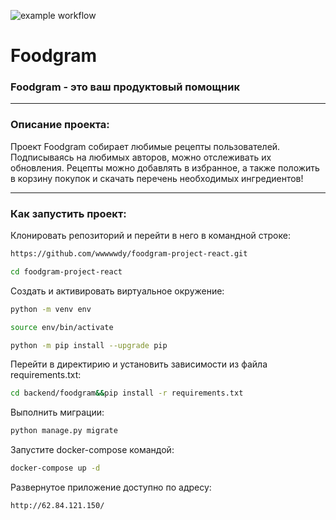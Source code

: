 ![example workflow](https://github.com/wwwwwdy/foodgram-project-react/actions/workflows/foodgram_workflow.yml/badge.svg)

# Foodgram
### Foodgram - это ваш продуктовый помощник
***
### Описание проекта:

Проект Foodgram собирает любимые рецепты пользователей. 
Подписываясь на любимых авторов, можно отслеживать их обновления.
Рецепты можно добавлять в избранное, а также положить в корзину покупок и скачать перечень необходимых ингредиентов!
***
### Как запустить проект:

Клонировать репозиторий и перейти в него в командной строке:

```bash
https://github.com/wwwwwdy/foodgram-project-react.git
```

```bash
cd foodgram-project-react
```

Cоздать и активировать виртуальное окружение:

```bash
python -m venv env
```

```bash
source env/bin/activate
```

```bash
python -m pip install --upgrade pip
```

Перейти в директирию и установить зависимости из файла requirements.txt:

```bash
cd backend/foodgram&&pip install -r requirements.txt
```

Выполнить миграции:

```bash
python manage.py migrate
```

Запустите docker-compose командой:
```bash
docker-compose up -d
```
Развернутое приложение доступно по адресу:
```
http://62.84.121.150/
```

